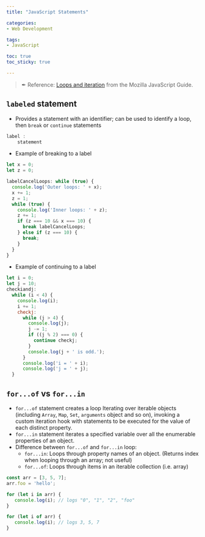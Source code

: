 ```yaml
---
title: "JavaScript Statements"

categories:
- Web Development

tags:
- JavaScript

toc: true
toc_sticky: true

---
```

> ✒ Reference: [Loops and iteration](https://developer.mozilla.org/en-US/docs/Web/JavaScript/Guide/Loops_and_iteration) from the Mozilla JavaScript Guide.



## `labeled` statement

- Provides a statement with an identifier; can be used to identify a loop, then `break` or `continue` statements 

```javascript
label :
	statement
```
- Example of breaking to a label
```javascript
let x = 0;
let z = 0;

labelCancelLoops: while (true) {
  console.log('Outer loops: ' + x);
  x += 1;
  z = 1;
  while (true) {
    console.log('Inner loops: ' + z);
    z += 1;
    if (z === 10 && x === 10) {
      break labelCancelLoops;
    } else if (z === 10) {
      break;
    }
  }
}
```

- Example of continuing to a label

```javascript
let i = 0;
let j = 10;
checkiandj:
  while (i < 4) {
    console.log(i);
    i += 1;
    checkj:
      while (j > 4) {
        console.log(j);
        j -= 1;
        if ((j % 2) === 0) {
          continue checkj;
        }
        console.log(j + ' is odd.');
      }
      console.log('i = ' + i);
      console.log('j = ' + j);
  }
```



## `for...of` vs `for...in`

- `for...of` statement creates a loop Iterating over iterable objects (including `Array`, `Map`, `Set`, `arguments` object and so on), invoking a custom iteration hook with statements to be executed for the value of each distinct property.
- `for...in` statement iterates a specified variable over all the enumerable properties of an object.
- Difference between `for...of` and `for...in` loop:
  - `for...in`: Loops through property names of an object. (Returns index when looping through an array; not useful)
  - `for...of`: Loops through items in an iterable collection (i.e. array) 

```javascript
const arr = [3, 5, 7];
arr.foo = 'hello';

for (let i in arr) {
   console.log(i); // logs "0", "1", "2", "foo"
}

for (let i of arr) {
   console.log(i); // logs 3, 5, 7
}
```